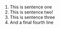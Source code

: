 1. This is sentence one
2. This is sentence two!
3. This is sentence three
4. And a final fourth line
